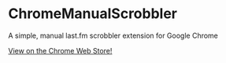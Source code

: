 # ChromeManualScrobbler
A simple, manual last.fm scrobbler extension for Google Chrome  
  
[View on the Chrome Web Store!](https://chrome.google.com/webstore/detail/manualscrobbler/nboelkkbngbbhegpgdlbnapgmhagajkp?hl=en)
